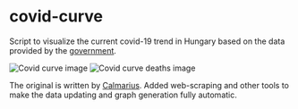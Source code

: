 # covid-curve
Script to visualize the current covid-19 trend in Hungary based on the data provided by the [government](https://koronavirus.gov.hu/hirek).

![Covid curve image](https://i.imgur.com/Ng1LPDE.png)
![Covid curve deaths image](https://i.imgur.com/uIgrA8W.png)

The original is written by [Calmarius](https://github.com/Calmarius). Added web-scraping and other tools to make the data updating and graph generation fully automatic.
